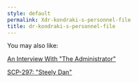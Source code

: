 ```yaml
---
style: default
permalink: Xdr-kondraki-s-personnel-file
title: dr-kondraki-s-personnel-file
---
```

You may also like:

[An Interview With "The Administrator"](http://scp-wiki.net/an-interview-with-the-administrator)

[SCP-297: "Steely Dan"](http://scp-wiki.net/scp-297)
